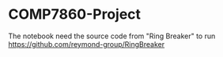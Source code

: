 # COMP7860-Project
The notebook need the source code from "Ring Breaker" to run https://github.com/reymond-group/RingBreaker

